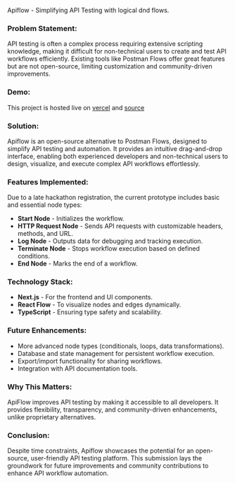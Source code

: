 Apiflow - Simplifying API Testing with logical dnd flows.

### Problem Statement:

API testing is often a complex process requiring extensive scripting knowledge, making it difficult for non-technical users to create and test API workflows efficiently. Existing tools like Postman Flows offer great features but are not open-source, limiting customization and community-driven improvements.

### Demo:

This project is hosted live on [vercel]() and [source]()

### Solution:

Apiflow is an open-source alternative to Postman Flows, designed to simplify API testing and automation. It provides an intuitive drag-and-drop interface, enabling both experienced developers and non-technical users to design, visualize, and execute complex API workflows effortlessly.

### Features Implemented:

Due to a late hackathon registration, the current prototype includes basic and essential node types:

- **Start Node** - Initializes the workflow.
- **HTTP Request Node** - Sends API requests with customizable headers, methods, and URL.
- **Log Node** - Outputs data for debugging and tracking execution.
- **Terminate Node** - Stops workflow execution based on defined conditions.
- **End Node** - Marks the end of a workflow.

### Technology Stack:

- **Next.js** - For the frontend and UI components.
- **React Flow** - To visualize nodes and edges dynamically.
- **TypeScript** - Ensuring type safety and scalability.

### Future Enhancements:

- More advanced node types (conditionals, loops, data transformations).
- Database and state management for persistent workflow execution.
- Export/import functionality for sharing workflows.
- Integration with API documentation tools.

### Why This Matters:

ApiFlow improves API testing by making it accessible to all developers. It provides flexibility, transparency, and community-driven enhancements, unlike proprietary alternatives.

### Conclusion:

Despite time constraints, Apiflow showcases the potential for an open-source, user-friendly API testing platform. This submission lays the groundwork for future improvements and community contributions to enhance API workflow automation.
